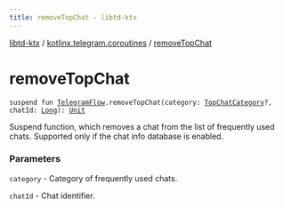 ```yaml
---
title: removeTopChat - libtd-ktx
---
```


[libtd-ktx](../index.html) / [kotlinx.telegram.coroutines](index.html) / [removeTopChat](./remove-top-chat.html)

# removeTopChat

`suspend fun `[`TelegramFlow`](../kotlinx.telegram.core/-telegram-flow/index.html)`.removeTopChat(category: `[`TopChatCategory`](https://tdlibx.github.io/td/docs/org/drinkless/td/libcore/telegram/TdApi.TopChatCategory.html)`?, chatId: `[`Long`](https://kotlinlang.org/api/latest/jvm/stdlib/kotlin/-long/index.html)`): `[`Unit`](https://kotlinlang.org/api/latest/jvm/stdlib/kotlin/-unit/index.html)

Suspend function, which removes a chat from the list of frequently used chats. Supported only if
the chat info database is enabled.

### Parameters

`category` - Category of frequently used chats.

`chatId` - Chat identifier.